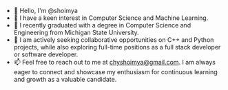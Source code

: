 <!-- - 👋 Hi, I’m @shoimya
- 👀 I’m interested in Computer Science and Artificial Intelligence 
- 🌱 I’m a Computer Science and Engineering graduate from Michigan State University 
- 💞️ I’m looking to collaborate on any C++, python projects and a Full-time position as a full stack developer or a software developer. 
- 📫 How to reach me: chyshoimya@gmail.com 
 -->

- 👋 Hello, I'm @shoimya
- 👀 I have a keen interest in Computer Science and Machine Learning.
- 🌱 I recently graduated with a degree in Computer Science and Engineering from Michigan State University.
- 💞️ I am actively seeking collaborative opportunities on C++ and Python projects, while also exploring full-time positions as a full stack developer or software developer.
- 📫 Feel free to reach out to me at chyshoimya@gmail.com. I am always eager to connect and showcase my enthusiasm for continuous learning and growth as a valuable candidate.

<!---
Shoimya/Shoimya is a ✨ special ✨ repository because its `README.md` (this file) appears on your GitHub profile.
You can click the Preview link to take a look at your changes.
--->
